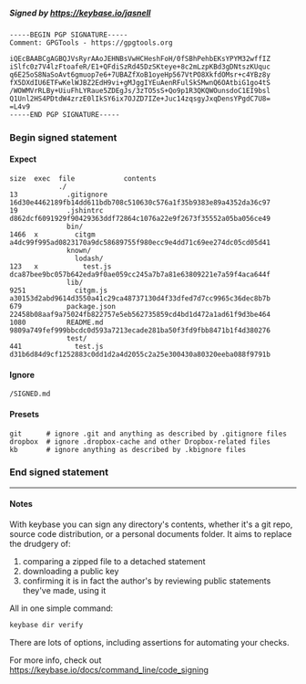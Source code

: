 ##### Signed by https://keybase.io/jasnell
```
-----BEGIN PGP SIGNATURE-----
Comment: GPGTools - https://gpgtools.org

iQEcBAABCgAGBQJVsRyrAAoJEHNBsVwHCHeshFoH/0fSBhPehbEKsYPYM32wffIZ
iSlfc0z7V4lzFtoafeR/E1+QFdiSzRd45DzSKteye+8c2mLzpKBd3gDNtszKUquc
q6E25oS8NaSoAvt6gmuop7e6+7UBAZfXoB1oyeHp567VtPO8XkfdOMsr+c4YBz8y
fX5DXdIU6ETFwKelWJBZ2EdH9vi+gMJggIYEuAenRFulSkSMwnQ6OAtbiG1go4tS
/WOWMVrRLBy+UiuFhLYRaue5ZDEgJs/3zTO5sS+Qo9p1R3QKQWOunsdoC1EI9bsl
Q1Unl2HS4PDtdW4zrzE0lIkSY6ix7OJZD7IZe+Juc14zqsgyJxqDensYPgdC7U8=
=L4v9
-----END PGP SIGNATURE-----

```

<!-- END SIGNATURES -->

### Begin signed statement 

#### Expect

```
size  exec  file            contents                                                        
            ./                                                                              
13            .gitignore    16d30e4462189fb14dd611bdb708c510630c576a1f35b9383e89a4352da36c97
19            .jshintrc     d862dcf6091929f90429363ddf72864c1076a22e9f2673f35552a05ba056ce49
              bin/                                                                          
1466  x         citgm       a4dc99f995ad0823170a9dc58689755f980ecc9e4dd71c69ee274dc05cd05d41
              known/                                                                        
                lodash/                                                                     
123   x           test.js   dca87bee9bc057b642eda9f0ae059cc245a7b7a81e63809221e7a59f4aca644f
              lib/                                                                          
9251            citgm.js    a30153d2abd9614d3550a41c29ca48737130d4f33dfed7d7cc9965c36dec8b7b
679           package.json  22458b08aaf9a75024fb822757e5eb562735859cd4bd1d472a1ad61f9d3be464
1080          README.md     9809a749fef999bbcdc0d593a7213ecade281ba50f3fd9fbb8471b1f4d380276
              test/                                                                         
441             test.js     d31b6d84d9cf1252883c0dd1d2a4d2055c2a25e300430a80320eeba088f9791b
```

#### Ignore

```
/SIGNED.md
```

#### Presets

```
git      # ignore .git and anything as described by .gitignore files
dropbox  # ignore .dropbox-cache and other Dropbox-related files    
kb       # ignore anything as described by .kbignore files          
```

<!-- summarize version = 0.0.9 -->

### End signed statement

<hr>

#### Notes

With keybase you can sign any directory's contents, whether it's a git repo,
source code distribution, or a personal documents folder. It aims to replace the drudgery of:

  1. comparing a zipped file to a detached statement
  2. downloading a public key
  3. confirming it is in fact the author's by reviewing public statements they've made, using it

All in one simple command:

```bash
keybase dir verify
```

There are lots of options, including assertions for automating your checks.

For more info, check out https://keybase.io/docs/command_line/code_signing